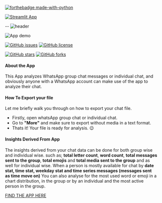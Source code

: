 [![forthebadge made-with-python](http://ForTheBadge.com/images/badges/made-with-python.svg)](https://www.python.org/)


[![Streamlit App](https://static.streamlit.io/badges/streamlit_badge_black_white.svg)](https://share.streamlit.io/gift-ojeabulu/whatsapchat-analyzer-app/app.py)

--
![header](https://capsule-render.vercel.app/api?type=wave&color=gradient&height=300&section=header&text=WhatsAppChat%20Analyzer&fontSize=60)


![App demo](https://github.com/judeleonard/WhatsapChat-Analyzer-App/blob/master/Demo/ezgif.com-video-to-gif.gif)


[![GitHub issues](https://img.shields.io/github/issues/judeleonard/WhatsapChat-Analyzer-App)](https://github.com/judeleonard/WhatsapChat-Analyzer-App/issues)
[![GitHub license](https://img.shields.io/github/license/judeleonard/WhatsapChat-Analyzer-App)](https://github.com/judeleonard/WhatsapChat-Analyzer-App/blob/master/LICENSE)

[![GitHub stars](https://img.shields.io/github/stars/judeleonard/WhatsapChat-Analyzer-App)](https://github.com/judeleonard/WhatsapChat-Analyzer-App/stargazers)
[![GitHub forks](https://img.shields.io/github/forks/judeleonard/WhatsapChat-Analyzer-App)](https://github.com/judeleonard/WhatsapChat-Analyzer-App/network)

#### About the App
This App analyzes WhatsApp group chat messages or individual chat, and obviously anyone with a WhatsApp account
can make use of the app to analyze their chat.
#### How To Export your file
Let me briefly walk you through on how to export your chat file. 
- Firstly, open whatsApp group chat or individual chat. 
- Go to __"More"__ and make sure to export without media in a text format. 
- Thats it! Your file is ready for analysis. :wink:
#### Insights Derived From App
The insights derived from your chat data can be done for both group wise and individual wise. such as; __total letter count__, __word count__, 
__total messages sent to the group__, __total emojis__ and __total media sent to the group__ and as well for individual wise.
When a person is mostly available for chat by __date stat, time stat, weekday stat and time series messages (messages sent as time move on)__
You can also analyse for the most used word or emoji in a chart distribution, in the group or by an individual and the most active person in the group.

[FIND THE APP HERE](https://chat-analyzer.herokuapp.com/)
